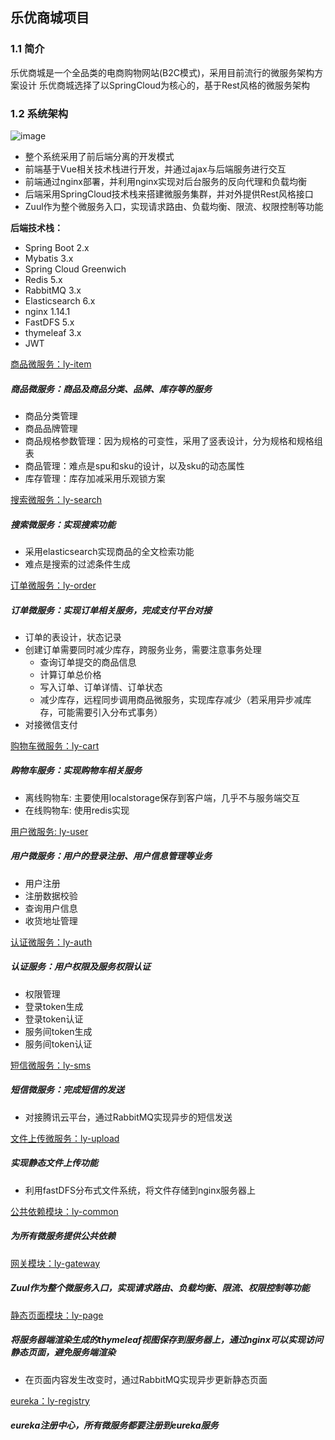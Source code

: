 ## 乐优商城项目
### 1.1 简介
乐优商城是一个全品类的电商购物网站(B2C模式)，采用目前流行的微服务架构方案设计
乐优商城选择了以SpringCloud为核心的，基于Rest风格的微服务架构
### 1.2 系统架构

![image](https://raw.githubusercontent.com/hanggegreat/leyou/master/imgs/architecture.png)

 - 整个系统采用了前后端分离的开发模式
 - 前端基于Vue相关技术栈进行开发，并通过ajax与后端服务进行交互
 - 前端通过nginx部署，并利用nginx实现对后台服务的反向代理和负载均衡
 - 后端采用SpringCloud技术栈来搭建微服务集群，并对外提供Rest风格接口
 - Zuul作为整个微服务入口，实现请求路由、负载均衡、限流、权限控制等功能
 
**后端技术栈：**
 - Spring Boot 2.x
 - Mybatis 3.x
 - Spring Cloud Greenwich
 - Redis 5.x
 - RabbitMQ 3.x
 - Elasticsearch 6.x
 - nginx 1.14.1
 - FastDFS 5.x
 - thymeleaf 3.x
 - JWT

[商品微服务：ly-item](https://github.com/hanggegreat/leyou/tree/master/ly-item)

 ##### 商品微服务：商品及商品分类、品牌、库存等的服务
  - 商品分类管理
  - 商品品牌管理
  - 商品规格参数管理：因为规格的可变性，采用了竖表设计，分为规格和规格组表
  - 商品管理：难点是spu和sku的设计，以及sku的动态属性
  - 库存管理：库存加减采用乐观锁方案
  
[搜索微服务：ly-search](https://github.com/hanggegreat/leyou/tree/master/ly-search)

##### 搜索微服务：实现搜索功能
 - 采用elasticsearch实现商品的全文检索功能
 - 难点是搜索的过滤条件生成

[订单微服务：ly-order](https://github.com/hanggegreat/leyou/tree/master/ly-order)  
##### 订单微服务：实现订单相关服务，完成支付平台对接
 - 订单的表设计，状态记录
 - 创建订单需要同时减少库存，跨服务业务，需要注意事务处理
    - 查询订单提交的商品信息
    - 计算订单总价格
    - 写入订单、订单详情、订单状态
    - 减少库存，远程同步调用商品微服务，实现库存减少（若采用异步减库存，可能需要引入分布式事务）
 - 对接微信支付

[购物车微服务：ly-cart](https://github.com/hanggegreat/leyou/tree/master/ly-cart)  
##### 购物车服务：实现购物车相关服务
 - 离线购物车: 主要使用localstorage保存到客户端，几乎不与服务端交互
 - 在线购物车: 使用redis实现

[用户微服务: ly-user](https://github.com/hanggegreat/leyou/tree/master/ly-user)
##### 用户微服务：用户的登录注册、用户信息管理等业务
 - 用户注册
 - 注册数据校验
 - 查询用户信息
 - 收货地址管理

[认证微服务：ly-auth](https://github.com/hanggegreat/leyou/tree/master/ly-auth)
##### 认证服务：用户权限及服务权限认证
 - 权限管理
 - 登录token生成
 - 登录token认证
 - 服务间token生成
 - 服务间token认证

[短信微服务：ly-sms](https://github.com/hanggegreat/leyou/tree/master/ly-order)
##### 短信微服务：完成短信的发送
 - 对接腾讯云平台，通过RabbitMQ实现异步的短信发送  

[文件上传微服务：ly-upload](https://github.com/hanggegreat/leyou/tree/master/ly-upload)  
##### 实现静态文件上传功能
 - 利用fastDFS分布式文件系统，将文件存储到nginx服务器上

[公共依赖模块：ly-common](https://github.com/hanggegreat/leyou/tree/master/ly-common)  
##### 为所有微服务提供公共依赖

[网关模块：ly-gateway](https://github.com/hanggegreat/leyou/tree/master/ly-gateway)  
##### Zuul作为整个微服务入口，实现请求路由、负载均衡、限流、权限控制等功能

[静态页面模块：ly-page](https://github.com/hanggegreat/leyou/tree/master/ly-page)  
##### 将服务器端渲染生成的thymeleaf视图保存到服务器上，通过nginx可以实现访问静态页面，避免服务端渲染
 - 在页面内容发生改变时，通过RabbitMQ实现异步更新静态页面

[eureka：ly-registry](https://github.com/hanggegreat/leyou/tree/master/ly-registry)  
##### eureka注册中心，所有微服务都要注册到eureka服务
